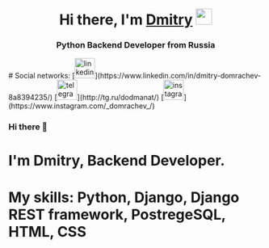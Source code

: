 <h1 align="center">Hi there, I'm <a href="https://github.com/DoDmAnat" target="_blank">Dmitry</a> 
<img src="https://github.com/blackcater/blackcater/raw/main/images/Hi.gif" height="32"/></h1>
<h3 align="center">Python Backend Developer from Russia</h3>
# Social networks: 
[<img src='https://cdn.jsdelivr.net/npm/simple-icons@3.0.1/icons/linkedin.svg' alt='linkedin' height='40'>](https://www.linkedin.com/in/dmitry-domrachev-8a8394235/)
[<img src='https://cdn.jsdelivr.net/npm/simple-icons@3.0.1/icons/telegram.svg' alt='telegram' height='40'>](http://tg.ru/dodmanat/)
[<img src='https://cdn.jsdelivr.net/npm/simple-icons@3.0.1/icons/instagram.svg' alt='instagram' height='40'>](https://www.instagram.com/_domrachev_/)

### Hi there 👋

# I'm Dmitry, Backend Developer.
# My skills: Python, Django, Django REST framework, PostregeSQL, HTML, CSS


